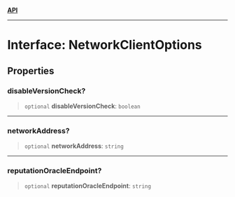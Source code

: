 [**API**](../README.md)

***

# Interface: NetworkClientOptions

## Properties

### disableVersionCheck?

> `optional` **disableVersionCheck**: `boolean`

***

### networkAddress?

> `optional` **networkAddress**: `string`

***

### reputationOracleEndpoint?

> `optional` **reputationOracleEndpoint**: `string`
